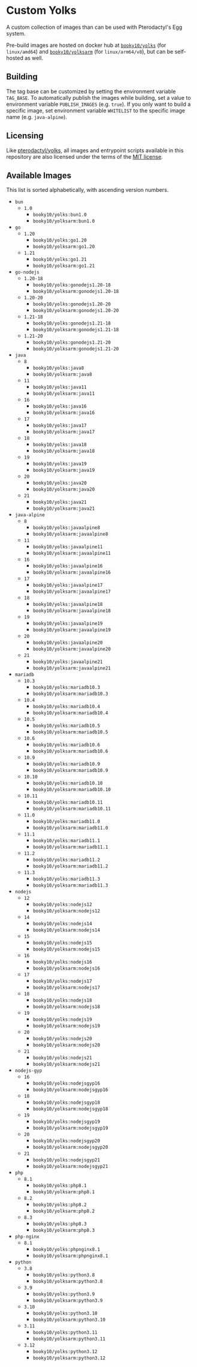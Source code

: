 # Custom Yolks

A custom collection of images than can be used with Pterodactyl's Egg system.

Pre-build images are hosted on docker hub at [`booky10/yolks`](https://hub.docker.com/r/booky10/yolks) (for `linux/amd64`) and [`booky10/yolksarm`](https://hub.docker.com/r/booky10/yolksarm) (for `linux/arm64/v8`), but can be self-hosted as well.

## Building

The tag base can be customized by setting the environment variable `TAG_BASE`. To automatically publish the images while building, set a value to environment variable `PUBLISH_IMAGES` (e.g. `true`). If you only want to build a specific image, set environment variable `WHITELIST` to the specific image name (e.g. `java-alpine`).

## Licensing

Like [pterodactyl/yolks](https://github.com/pterodactyl/yolks), all images and entrypoint scripts available in this repository are also licensed under the terms of the [MIT license](./LICENSE).

## Available Images

This list is sorted alphabetically, with ascending version numbers.

-   `bun`
    -   `1.0`
        -   `booky10/yolks:bun1.0`
        -   `booky10/yolksarm:bun1.0`
-   `go`
    -   `1.20`
        -   `booky10/yolks:go1.20`
        -   `booky10/yolksarm:go1.20`
    -   `1.21`
        -   `booky10/yolks:go1.21`
        -   `booky10/yolksarm:go1.21`
-   `go-nodejs`
    -   `1.20-18`
        -   `booky10/yolks:gonodejs1.20-18`
        -   `booky10/yolksarm:gonodejs1.20-18`
    -   `1.20-20`
        -   `booky10/yolks:gonodejs1.20-20`
        -   `booky10/yolksarm:gonodejs1.20-20`
    -   `1.21-18`
        -   `booky10/yolks:gonodejs1.21-18`
        -   `booky10/yolksarm:gonodejs1.21-18`
    -   `1.21-20`
        -   `booky10/yolks:gonodejs1.21-20`
        -   `booky10/yolksarm:gonodejs1.21-20`
-   `java`
    -   `8`
        -   `booky10/yolks:java8`
        -   `booky10/yolksarm:java8`
    -   `11`
        -   `booky10/yolks:java11`
        -   `booky10/yolksarm:java11`
    -   `16`
        -   `booky10/yolks:java16`
        -   `booky10/yolksarm:java16`
    -   `17`
        -   `booky10/yolks:java17`
        -   `booky10/yolksarm:java17`
    -   `18`
        -   `booky10/yolks:java18`
        -   `booky10/yolksarm:java18`
    -   `19`
        -   `booky10/yolks:java19`
        -   `booky10/yolksarm:java19`
    -   `20`
        -   `booky10/yolks:java20`
        -   `booky10/yolksarm:java20`
    -   `21`
        -   `booky10/yolks:java21`
        -   `booky10/yolksarm:java21`
-   `java-alpine`
    -   `8`
        -   `booky10/yolks:javaalpine8`
        -   `booky10/yolksarm:javaalpine8`
    -   `11`
        -   `booky10/yolks:javaalpine11`
        -   `booky10/yolksarm:javaalpine11`
    -   `16`
        -   `booky10/yolks:javaalpine16`
        -   `booky10/yolksarm:javaalpine16`
    -   `17`
        -   `booky10/yolks:javaalpine17`
        -   `booky10/yolksarm:javaalpine17`
    -   `18`
        -   `booky10/yolks:javaalpine18`
        -   `booky10/yolksarm:javaalpine18`
    -   `19`
        -   `booky10/yolks:javaalpine19`
        -   `booky10/yolksarm:javaalpine19`
    -   `20`
        -   `booky10/yolks:javaalpine20`
        -   `booky10/yolksarm:javaalpine20`
    -   `21`
        -   `booky10/yolks:javaalpine21`
        -   `booky10/yolksarm:javaalpine21`
-   `mariadb`
    -   `10.3`
        -   `booky10/yolks:mariadb10.3`
        -   `booky10/yolksarm:mariadb10.3`
    -   `10.4`
        -   `booky10/yolks:mariadb10.4`
        -   `booky10/yolksarm:mariadb10.4`
    -   `10.5`
        -   `booky10/yolks:mariadb10.5`
        -   `booky10/yolksarm:mariadb10.5`
    -   `10.6`
        -   `booky10/yolks:mariadb10.6`
        -   `booky10/yolksarm:mariadb10.6`
    -   `10.9`
        -   `booky10/yolks:mariadb10.9`
        -   `booky10/yolksarm:mariadb10.9`
    -   `10.10`
        -   `booky10/yolks:mariadb10.10`
        -   `booky10/yolksarm:mariadb10.10`
    -   `10.11`
        -   `booky10/yolks:mariadb10.11`
        -   `booky10/yolksarm:mariadb10.11`
    -   `11.0`
        -   `booky10/yolks:mariadb11.0`
        -   `booky10/yolksarm:mariadb11.0`
    -   `11.1`
        -   `booky10/yolks:mariadb11.1`
        -   `booky10/yolksarm:mariadb11.1`
    -   `11.2`
        -   `booky10/yolks:mariadb11.2`
        -   `booky10/yolksarm:mariadb11.2`
    -   `11.3`
        -   `booky10/yolks:mariadb11.3`
        -   `booky10/yolksarm:mariadb11.3`
-   `nodejs`
    -   `12`
        -   `booky10/yolks:nodejs12`
        -   `booky10/yolksarm:nodejs12`
    -   `14`
        -   `booky10/yolks:nodejs14`
        -   `booky10/yolksarm:nodejs14`
    -   `15`
        -   `booky10/yolks:nodejs15`
        -   `booky10/yolksarm:nodejs15`
    -   `16`
        -   `booky10/yolks:nodejs16`
        -   `booky10/yolksarm:nodejs16`
    -   `17`
        -   `booky10/yolks:nodejs17`
        -   `booky10/yolksarm:nodejs17`
    -   `18`
        -   `booky10/yolks:nodejs18`
        -   `booky10/yolksarm:nodejs18`
    -   `19`
        -   `booky10/yolks:nodejs19`
        -   `booky10/yolksarm:nodejs19`
    -   `20`
        -   `booky10/yolks:nodejs20`
        -   `booky10/yolksarm:nodejs20`
    -   `21`
        -   `booky10/yolks:nodejs21`
        -   `booky10/yolksarm:nodejs21`
-   `nodejs-gyp`
    -   `16`
        -   `booky10/yolks:nodejsgyp16`
        -   `booky10/yolksarm:nodejsgyp16`
    -   `18`
        -   `booky10/yolks:nodejsgyp18`
        -   `booky10/yolksarm:nodejsgyp18`
    -   `19`
        -   `booky10/yolks:nodejsgyp19`
        -   `booky10/yolksarm:nodejsgyp19`
    -   `20`
        -   `booky10/yolks:nodejsgyp20`
        -   `booky10/yolksarm:nodejsgyp20`
    -   `21`
        -   `booky10/yolks:nodejsgyp21`
        -   `booky10/yolksarm:nodejsgyp21`
-   `php`
    -   `8.1`
        -   `booky10/yolks:php8.1`
        -   `booky10/yolksarm:php8.1`
    -   `8.2`
        -   `booky10/yolks:php8.2`
        -   `booky10/yolksarm:php8.2`
    -   `8.3`
        -   `booky10/yolks:php8.3`
        -   `booky10/yolksarm:php8.3`
-   `php-nginx`
    -   `8.1`
        -   `booky10/yolks:phpnginx8.1`
        -   `booky10/yolksarm:phpnginx8.1`
-   `python`
    -   `3.8`
        -   `booky10/yolks:python3.8`
        -   `booky10/yolksarm:python3.8`
    -   `3.9`
        -   `booky10/yolks:python3.9`
        -   `booky10/yolksarm:python3.9`
    -   `3.10`
        -   `booky10/yolks:python3.10`
        -   `booky10/yolksarm:python3.10`
    -   `3.11`
        -   `booky10/yolks:python3.11`
        -   `booky10/yolksarm:python3.11`
    -   `3.12`
        -   `booky10/yolks:python3.12`
        -   `booky10/yolksarm:python3.12`
